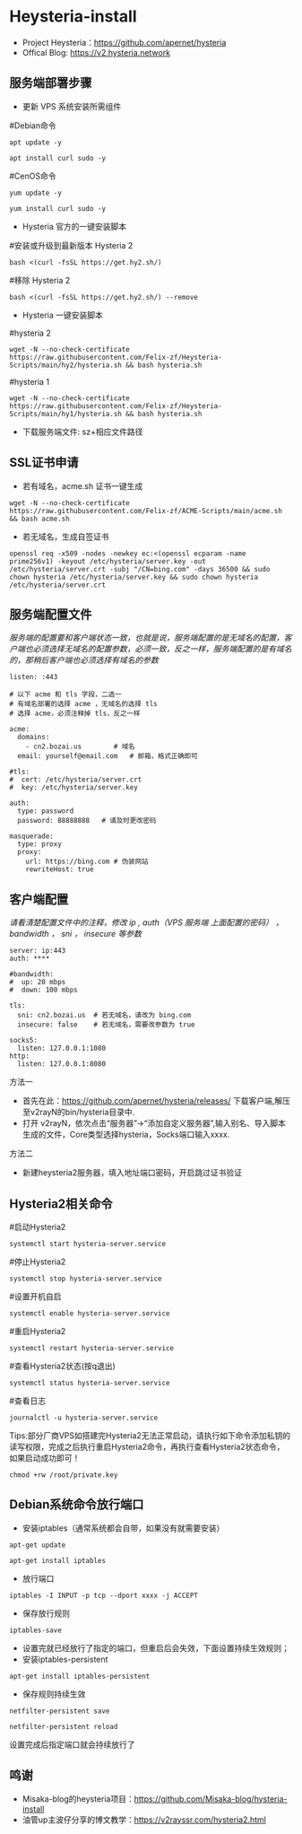 # Heysteria-install

- Project Heysteria：https://github.com/apernet/hysteria
- Offical Blog: https://v2.hysteria.network

## 服务端部署步骤 
- 更新 VPS 系统安装所需组件

#Debian命令
```
apt update -y
```
```
apt install curl sudo -y
```
#CenOS命令
```
yum update -y
```
```             
yum install curl sudo -y
```

- Hysteria 官方的一键安装脚本

#安装或升级到最新版本 Hysteria 2
```
bash <(curl -fsSL https://get.hy2.sh/)
```
#移除 Hysteria 2
```
bash <(curl -fsSL https://get.hy2.sh/) --remove
```

- Hysteria 一键安装脚本

#hysteria 2
```
wget -N --no-check-certificate https://raw.githubusercontent.com/Felix-zf/Heysteria-Scripts/main/hy2/hysteria.sh && bash hysteria.sh
```
#hysteria 1
```
wget -N --no-check-certificate https://raw.githubusercontent.com/Felix-zf/Heysteria-Scripts/main/hy1/hysteria.sh && bash hysteria.sh
```

- 下载服务端文件: sz+相应文件路径

## SSL证书申请
- 若有域名，acme.sh 证书一键生成
```
wget -N --no-check-certificate https://raw.githubusercontent.com/Felix-zf/ACME-Scripts/main/acme.sh && bash acme.sh
```
- 若无域名，生成自签证书
```
openssl req -x509 -nodes -newkey ec:<(openssl ecparam -name prime256v1) -keyout /etc/hysteria/server.key -out /etc/hysteria/server.crt -subj "/CN=bing.com" -days 36500 && sudo chown hysteria /etc/hysteria/server.key && sudo chown hysteria /etc/hysteria/server.crt
```

## 服务端配置文件
*服务端的配置要和客户端状态一致，也就是说，服务端配置的是无域名的配置，客户端也必须选择无域名的配置参数，必须一致，反之一样，服务端配置的是有域名的，那稍后客户端也必须选择有域名的参数*
```
listen: :443
 
# 以下 acme 和 tls 字段，二选一
# 有域名部署的选择 acme ，无域名的选择 tls
# 选择 acme，必须注释掉 tls，反之一样
 
acme:
  domains:
    - cn2.bozai.us        # 域名
  email: yourself@email.com   # 邮箱，格式正确即可
 
#tls:
#  cert: /etc/hysteria/server.crt
#  key: /etc/hysteria/server.key
 
auth:
  type: password
  password: 88888888   # 请及时更改密码
 
masquerade:
  type: proxy
  proxy:
    url: https://bing.com # 伪装网站
    rewriteHost: true
```

## 客户端配置  
*请看清楚配置文件中的注释，修改 ip , auth（VPS 服务端 上面配置的密码） ， bandwidth ， sni ， insecure 等参数*
```
server: ip:443
auth: ****
 
#bandwidth:
#  up: 20 mbps
#  down: 100 mbps
  
tls:
  sni: cn2.bozai.us  # 若无域名，请改为 bing.com
  insecure: false    # 若无域名，需要改参数为 true
 
socks5:
  listen: 127.0.0.1:1080
http:
  listen: 127.0.0.1:8080
```

方法一
- 首先在此：https://github.com/apernet/hysteria/releases/ 下载客户端,解压至v2rayN的bin/hysteria目录中.
- 打开 v2rayN，依次点击“服务器”→“添加自定义服务器”,输入别名、导入脚本生成的文件，Core类型选择hysteria，Socks端口输入xxxx.

方法二  
- 新建heysteria2服务器，填入地址端口密码，开启跳过证书验证


## Hysteria2相关命令
#启动Hysteria2
```
systemctl start hysteria-server.service
```
#停止Hysteria2
```
systemctl stop hysteria-server.service
```
#设置开机自启
```
systemctl enable hysteria-server.service
```
#重启Hysteria2
```
systemctl restart hysteria-server.service
```
#查看Hysteria2状态(按q退出)
```
systemctl status hysteria-server.service
```
#查看日志
```
journalctl -u hysteria-server.service
```
Tips:部分厂商VPS如搭建完Hysteria2无法正常启动，请执行如下命令添加私钥的读写权限，完成之后执行重启Hysteria2命令，再执行查看Hysteria2状态命令，如果启动成功即可！
```
chmod +rw /root/private.key
```

## Debian系统命令放行端口
- 安装iptables（通常系统都会自带，如果没有就需要安装）
```
apt-get update
```
```
apt-get install iptables
```
- 放行端口
```
iptables -I INPUT -p tcp --dport xxxx -j ACCEPT
```
- 保存放行规则
```
iptables-save
```
- 设置完就已经放行了指定的端口，但重启后会失效，下面设置持续生效规则；
- 安装iptables-persistent
```
apt-get install iptables-persistent
```
- 保存规则持续生效
```
netfilter-persistent save
```
```
netfilter-persistent reload
```
设置完成后指定端口就会持续放行了

## 鸣谢
- Misaka-blog的heysteria项目：https://github.com/Misaka-blog/hysteria-install  
- 油管up主波仔分享的博文教学：https://v2rayssr.com/hysteria2.html
